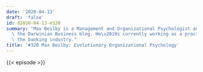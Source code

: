 ```yaml
---
date: '2020-04-13'
draft: 'false'
id: d2020-04-13-e320
summary: "Max Beilby is a Management and Organizational Psychologist and author of\
  \ the Darwinian Business blog. He\u2019s currently working as a practitioner in\
  \ the banking industry."
title: '#320 Max Beilby: Evolutionary Organizational Psychology'
---
```

{{< episode >}}
